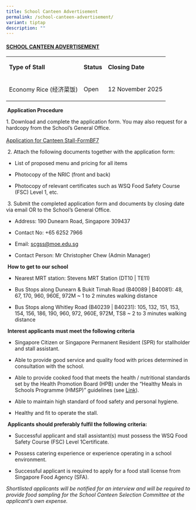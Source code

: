 ```yaml
---
title: School Canteen Advertisement
permalink: /school-canteen-advertisement/
variant: tiptap
description: ""
---
```

<h4><strong><u>SCHOOL CANTEEN ADVERTISEMENT</u></strong></h4>
<table style="minWidth: 75px">
<colgroup>
<col>
<col>
<col>
</colgroup>
<tbody>
<tr>
<td rowspan="1" colspan="1">
<p><strong>Type of Stall</strong>
</p>
</td>
<td rowspan="1" colspan="1">
<p><strong>Status</strong>
</p>
</td>
<td rowspan="1" colspan="1">
<p><strong>Closing Date</strong>
</p>
</td>
</tr>
<tr>
<td rowspan="1" colspan="1">
<p>Economy Rice (经济菜饭)</p>
</td>
<td rowspan="1" colspan="1">
<p>Open</p>
</td>
<td rowspan="1" colspan="1">
<p>12 November 2025</p>
</td>
</tr>
</tbody>
</table>
<p><strong>&nbsp;Application Procedure</strong>
</p>
<p>1. Download and complete the application form. You may also request for
a hardcopy from the School’s General Office.
<br>
<br><a href="/files/Application_for_Canteen_Stall_FormBF7.pdf" rel="noopener nofollow" target="_blank">Application for Canteen Stall-FormBF7</a>
<br>
</p>
<p>&nbsp;2. Attach the following documents together with the application
form:</p>
<ul data-tight="true" class="tight">
<li>
<p>List of proposed menu and pricing for all items</p>
</li>
<li>
<p>Photocopy of the NRIC (front and back)</p>
</li>
<li>
<p>Photocopy of relevant certificates such as WSQ Food Safety Course (FSC)
Level 1, etc.</p>
</li>
</ul>
<p>&nbsp;3. Submit the completed application form and documents by closing
date via email OR to the School’s General Office.</p>
<ul data-tight="true" class="tight">
<li>
<p>Address: 190 Dunearn Road, Singapore 309437</p>
</li>
<li>
<p>Contact No:&nbsp;+65 6252 7966</p>
</li>
<li>
<p>Email:&nbsp;<a href="mailto:scgss@moe.edu.sg" rel="noopener noreferrer nofollow" target="_blank">scgss@moe.edu.sg</a>
</p>
</li>
<li>
<p>Contact Person: Mr Christopher Chew (Admin Manager)</p>
</li>
</ul>
<p>&nbsp;<strong>How to get to our school</strong>
</p>
<ul data-tight="true" class="tight">
<li>
<p>Nearest MRT station: Stevens MRT Station (DT10 | TE11)</p>
</li>
<li>
<p>Bus Stops along Dunearn &amp; Bukit Timah Road (B40089 | B40081): 48,
67, 170, 960, 960E, 972M ~ 1 to 2 minutes walking distance</p>
</li>
<li>
<p>Bus Stops along Whitley Road (B40239 | B40231): 105, 132, 151, 153, 154,
156, 186, 190, 960, 972, 960E, 972M, TS8 ~ 2 to 3 minutes walking distance</p>
</li>
</ul>
<p>&nbsp;<strong>Interest applicants must meet the following criteria</strong>
</p>
<ul data-tight="true" class="tight">
<li>
<p>Singapore Citizen or Singapore Permanent Resident (SPR) for stallholder
and stall assistant.</p>
</li>
<li>
<p>Able to provide good service and quality food with prices determined in
consultation with the school.</p>
</li>
<li>
<p>Able to provide cooked food that meets the health / nutritional standards
set by the Health Promotion Board (HPB) under the “Healthy Meals in Schools
Programme (HMSP)” guidelines (see&nbsp;<a href="https://www.hpb.gov.sg/schools/school-programmes/healthy-meals-in-schools-programme" rel="noopener noreferrer nofollow" target="_blank">Link</a>).</p>
</li>
<li>
<p>Able to maintain high standard of food safety and personal hygiene.</p>
</li>
<li>
<p>Healthy and fit to operate the stall.</p>
</li>
</ul>
<p>&nbsp;<strong>Applicants should preferably fulfil the following criteria:</strong>
</p>
<ul data-tight="true" class="tight">
<li>
<p>Successful applicant and stall assistant(s) must possess the WSQ Food
Safety Course (FSC) Level 1Certificate.</p>
</li>
<li>
<p>Possess catering experience or experience operating in a school environment.</p>
</li>
<li>
<p>Successful applicant is required to apply for a food stall license from
Singapore Food Agency (SFA).&nbsp;</p>
</li>
</ul>
<p><em>Shortlisted applicants will be notified for an interview and will be required to provide food sampling for the School Canteen Selection Committee at the applicant’s own expense.</em>
</p>
<p>&nbsp;</p>